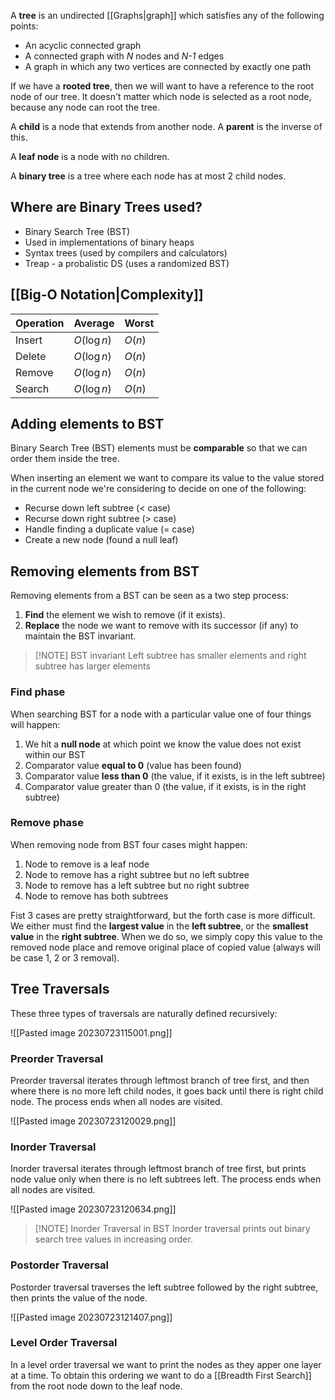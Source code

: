 A **tree** is an undirected [[Graphs|graph]] which satisfies any of the following points:
- An acyclic connected graph
- A connected graph with *N* nodes and *N-1* edges
- A graph in which any two vertices are connected by exactly one path

If we have a **rooted tree**, then we will want to have a reference to the root node of our tree. It doesn't matter which node is selected as a root node, because any node can root the tree.

A **child** is a node that extends from another node. A **parent** is the inverse of this.

A **leaf node** is a node with no children.

A **binary tree** is a tree where each node has at most 2 child nodes.

## Where are Binary Trees used?

- Binary Search Tree (BST)
- Used in implementations of binary heaps
- Syntax trees (used by compilers and calculators)
- Treap - a probalistic DS (uses a randomized BST)

## [[Big-O Notation|Complexity]]

| Operation | Average | Worst |
| --- | --- | --- |
| Insert | $O(\log n)$ | $O(n)$ | 
| Delete | $O(\log n)$ | $O(n)$ |
| Remove | $O(\log n)$ | $O(n)$ |
| Search | $O(\log n)$ | $O(n)$ |

## Adding elements to BST

Binary Search Tree (BST) elements must be **comparable** so that we can order them inside the tree.

When inserting an element we want to compare its value to the value stored in the current node we're considering to decide on one of the following:
- Recurse down left subtree (< case)
- Recurse down right subtree (> case)
- Handle finding a duplicate value (= case)
- Create a new node (found a null leaf)

## Removing elements from BST

Removing elements from a BST can be seen as a two step process:
1. **Find** the element we wish to remove (if it exists).
2. **Replace** the node we want to remove with its successor (if any) to maintain the BST invariant.

> [!NOTE] BST invariant
> Left subtree has smaller elements and right subtree has larger elements

### Find phase

When searching BST for a node with a particular value one of four things will happen:
1. We hit a **null node** at which point we know the value does not exist within our BST
2. Comparator value **equal to 0** (value has been found)
3. Comparator value **less than 0** (the value, if it exists, is in the left subtree)
4. Comparator value greater than 0 (the value, if it exists, is in the right subtree)

### Remove phase

When removing node from BST four cases might happen:
1. Node to remove is a leaf node
2. Node to remove has a right subtree but no left subtree
3. Node to remove has a left subtree but no right subtree
4. Node to remove has both subtrees 

Fist 3 cases are pretty straightforward, but the forth case is more difficult. We either must find the **largest value** in the **left subtree**, or the **smallest value** in the **right subtree**. When we do so, we simply copy this value to the removed node place and remove original place of copied value (always will be case 1, 2 or 3 removal).

## Tree Traversals

These three types of traversals are naturally defined recursively:

![[Pasted image 20230723115001.png]]

### Preorder Traversal

Preorder traversal iterates through leftmost branch of tree first, and then where there is no more left child nodes, it goes back until there is right child node. The process ends when all nodes are visited.

![[Pasted image 20230723120029.png]]

### Inorder Traversal

Inorder traversal iterates through leftmost branch of tree first, but prints node value only when there is no left subtrees left. The process ends when all nodes are visited.

![[Pasted image 20230723120634.png]]


> [!NOTE] Inorder Traversal in BST
> Inorder traversal prints out binary search tree values in increasing order.

### Postorder Traversal

Postorder traversal traverses the left subtree followed by the right subtree, then prints the value of the node.

![[Pasted image 20230723121407.png]]

### Level Order Traversal

In a level order traversal we want to print the nodes as they apper one layer at a time. To obtain this ordering we want to do a [[Breadth First Search]] from the root node down to the leaf node.